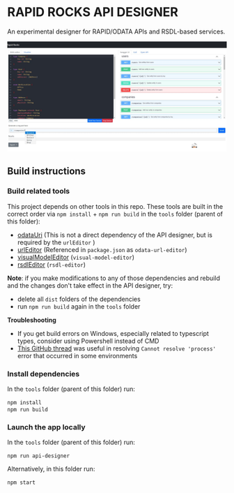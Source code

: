 # RAPID ROCKS API DESIGNER

An experimental designer for RAPID/ODATA APIs and RSDL-based services.

![Screenshot](./screenshot.jpeg)

## Build instructions

### Build related tools

This project depends on other tools in this repo. These tools are built in the correct order via `npm install` + `npm run build` in the `tools` folder (parent of this folder):

- [odataUri](../odataUri) (This is not a direct dependency of the API designer, but is required by the `urlEditor` )
- [urlEditor](../urlEditor) (Referenced in `package.json` as `odata-url-editor`)
- [visualModelEditor](../visualModelEditor) (`visual-model-editor`)
- [rsdlEditor](../rsdlEditor) (`rsdl-editor`)

**Note**: if you make modifications to any of those dependencies and rebuild and the changes don't take effect in the API designer, try:

- delete all `dist` folders of the dependencies
- run `npm run build` again in the `tools` folder

**Troubleshooting**

- If you get build errors on Windows, especially related to typescript types, consider using Powershell instead of CMD
- [This GitHub thread](https://github.com/parcel-bundler/parcel/issues/7697) was useful in resolving `Cannot resolve 'process'` error that occurred in some environments

### Install dependencies

In the `tools` folder (parent of this folder) run:

```
npm install
npm run build
```

### Launch the app locally

In the `tools` folder (parent of this folder) run:

```
npm run api-designer
```

Alternatively, in this folder run:

```
npm start
```
